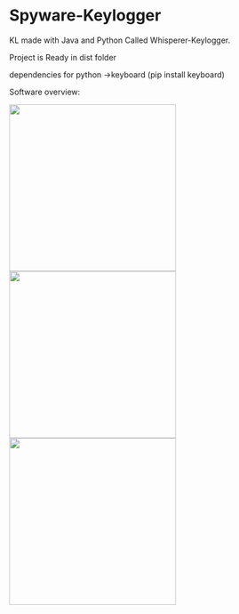 # Spyware-Keylogger
KL made with Java and Python Called Whisperer-Keylogger.

Project is Ready in dist folder

dependencies for python 
  ->keyboard (pip install keyboard)
  
Software overview:

<img src="https://user-images.githubusercontent.com/77362219/156875569-3ee81cf4-3ee9-4994-b037-c2a9f32c3680.png" width=300 heigh=1024>   <img src="https://user-images.githubusercontent.com/77362219/156875709-a898b6df-8d5a-4729-b106-76e1b36d66e1.png" width=300 heigh=1015> <img src="https://user-images.githubusercontent.com/77362219/156875742-5347d464-19f3-4803-82ac-6cf7946cb00e.png" width=300 heigh=1020>
